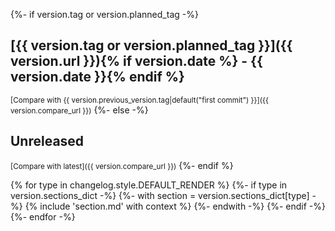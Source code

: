 {%- if version.tag or version.planned_tag -%}
## [{{ version.tag or version.planned_tag }}]({{ version.url }}){% if version.date %} - {{ version.date }}{% endif %}

<small>[Compare with {{ version.previous_version.tag|default("first commit") }}]({{ version.compare_url }})</small>
{%- else -%}
## Unreleased

<small>[Compare with latest]({{ version.compare_url }})</small>
{%- endif %}

{% for type in changelog.style.DEFAULT_RENDER %}
{%- if type in version.sections_dict -%}
{%- with section = version.sections_dict[type] -%}
{% include 'section.md' with context %}
{%- endwith -%}
{%- endif -%}
{%- endfor -%}
